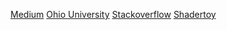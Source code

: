 [Medium](https://medium.com/neosavvy-labs/webgl-2-0-ray-tracing-34866baca7c1)
[Ohio University](https://web.cse.ohio-state.edu/~shen.94/681/Site/Slides_files/reflection_refraction.pdf)
[Stackoverflow](https://stackoverflow.com/questions/34604481/convert-a-3d-vector-into-2-angles)
[Shadertoy](https://www.shadertoy.com/view/XtGXW1)
